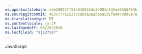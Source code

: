 ```yaml
---
ms.openlocfilehash: ee620923ff5fc510555dc37083a135ee93b5404b
ms.sourcegitcommit: 483c777a1537ccab6a2a2da6a5d1fe4470dd0e7e
ms.translationtype: MT
ms.contentlocale: ja-JP
ms.lasthandoff: 06/19/2019
ms.locfileid: "61527587"
---
```

JavaScript